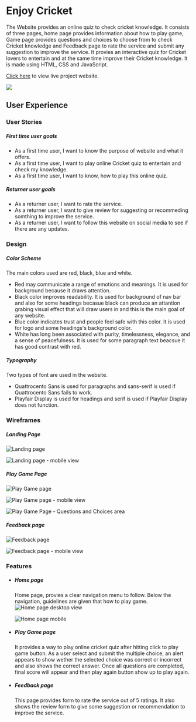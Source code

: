 # Enjoy Cricket

The Website provides an online quiz to check cricket knowledge. It consists of three pages, home page provides information about how to play game, Game page provides questions and choices to choose from to check Cricket knowledge and Feedback page to rate the service and submit any suggestion to improve the service. It provies an interactive quiz for Cricket lovers to entertain and at the same time improve their Cricket knowledge. It is made using HTML, CSS and JavaScript.

[Click here](https://zahid295.github.io/Enjoy-cricket/) to view live project website.

<img src="assets/images/site-home-page.png">

## User Experience

### User Stories

##### First time user goals

- As a first time user, I want to know the purpose of website and what it offers.
- As a first time user, I want to play online Cricket quiz to entertain and check my knowledge.
- As a first time user, I want to know, how to play this online quiz.
  
##### Returner user goals

- As a returner user, I want to rate the service.
- As a returner user, I want to give review for suggesting or recommeding somthing to improve the service.
- As a returner user, I want to follow this website on social media to see if there are any updates.

### Design

##### Color Scheme

The main colors used are red, black, blue and white.

- Red may communicate a range of emotions and meanings. It is used for background because it draws attention.
- Black color improves readability. It is used for background of nav bar and also for some headings becasue black can produce an attantion grabing visual effect that will draw users in and this is the main goal of any website.
- Blue color indicates trust and people feel safe with this color. It is used for logo and some headings's background color.
- White has long been associated with purity, timelessness, elegance, and a sense of peacefulness. It is used for some paragraph text beacsue it has good contrast with red.
  
##### Typography

Two types of font are used in the website.

- Quattrocento Sans is used for paragraphs and sans-serif is used if Quattrocento Sans fails to work.
- Playfair Display is used for headings and serif is used if Playfair Display does not function.

### Wireframes

##### Landing Page

![Landing page](assets/images/home-page.png)

![Landing page - mobile view](assets/images/home-page-mobile-view.png)

##### Play Game Page

![Play Game page](assets/images/playgame-page.png)

![Play Game page - mobile view](assets/images/Playgame%20page%20-%20Mobile%20view.png)

![Play Game Page - Questions and Choices area](assets/images/playgame-page-game-area-view.png)

##### Feedback page

![Feedback page](assets/images/feedback-page.png)

![Feedback page - mobile view](assets/images/feedback-page-mobile-view.png)

### Features

- ##### Home page
  
  Home page, provies a clear navigation menu to follow. Below the navigation, guidelines are given that how to play game.
  ![Home page desktop view](assets/images/home-page-project.png)
  
  ![Home page mobile](assets/images/home-page-mobile-view-project.png)
- ##### Play Game page

  It provides a way to play online cricket quiz after hitting click to play game button. As a user select and submit the multiple choice, an alert appears to show wether the selected choice was correct or incorrect and also shows the correct answer. Once all questions are completed, final score will appear and then play again button show up to play again.
  
- ##### Feedback page
  
  This page provides form to rate the service out of 5 ratings. It also shows the review form to give some suggestion or recommendation to improve the service.
